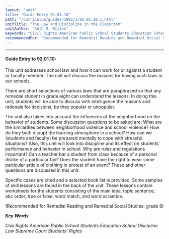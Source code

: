 ```yaml
---
layout: "unit"
title: "Guide Entry 92.01.10"
path: "/curriculum/guides/1992/1/92.01.10.x.html"
unitTitle: "The Law and Discipline in the Classroom"
unitAuthor: "Ruth M. Wilson"
keywords: "Civil Rights American Public School Students Education School Discipline Law Supreme Court Students’ Rights"
recommendedFor: "Recommended for Remedial Reading and Remedial Social Studies, grade 8"
---
```

<body>
<hr/>
<h4>
Guide Entry to 92.01.10:
</h4>
This unit addresses school law and how it can work for or against a student or faculty member. The unit will discuss the reasons for having such laws in our schools.
<p>
There are short selections of various laws that are paraphrased so that any remedial student in grade eight can understand the lessons. In doing this unit, students will be able to discuss with intelligence the reasons and rationale for decisions, be they popular or unpopular.
</p>
<p>
The unit also takes into account the influences of the neighborhood on the behavior of students. Some discussion questions to be asked are: What are the similarities between neighborhood violence and school violence? How do they both disrupt the learning atmosphere in a school? How can we (students and faculty) be prepared mentally to cope with stressful situations? Also, this unit will look into discipline and its effect on students’ performance and behavior in school. Why are rules and regulations important? Can a teacher bar a student from class because of a personal dislike of a particular fad? Does the student have the right to wear some particular article of clothing in protest of an event? These and other questions are discussed in this unit.
</p>
<p>
Specific cases are cited and a selected book list is provided. Some samples of skill lessons are found in the back of the unit. These lessons contain worksheets for the students consisting of the main idea, topic sentence, abc order, true or false, word match, and word scramble.
</p>
<p>
(Recommended for Remedial Reading and Remedial Social Studies, grade 8)
</p>
<p>
<b>
<i>
Key Words
</i>
</b>
<br/>
</p>
<p>
<i>
Civil Rights American Public School Students Education School Discipline Law Supreme Court Students’ Rights
</i>
</p>
</body>